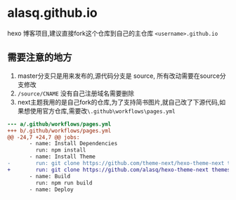 # alasq.github.io
hexo 博客项目,建议直接fork这个仓库到自己的主仓库 `<username>.github.io`

## 需要注意的地方
1. master分支只是用来发布的,源代码分支是 source, 所有改动需要在source分支修改
2. `/source/CNAME` 没有自己注册域名需要删除
3. next主题我用的是自己fork的仓库,为了支持简书图片,就自己改了下源代码,如果想使用官方仓库,需要改`\.github\workflows\pages.yml`

```diff
--- a/.github/workflows/pages.yml
+++ b/.github/workflows/pages.yml
@@ -24,7 +24,7 @@ jobs:
       - name: Install Dependencies
         run: npm install
       - name: Install Theme
-        run: git clone https://github.com/theme-next/hexo-theme-next themes/next
+        run: git clone https://github.com/alasq/hexo-theme-next themes/next
       - name: Build
         run: npm run build
       - name: Deploy
```
